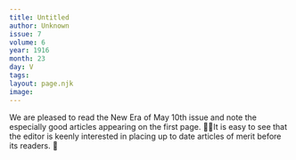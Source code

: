 ```yaml
---
title: Untitled
author: Unknown
issue: 7
volume: 6
year: 1916
month: 23
day: V
tags:
layout: page.njk
image:
---
```

We are pleased to read the New Era of May 10th issue and note the especially good articles appearing on the first page. It is easy to see that the editor is keenly interested in placing up to date articles of merit before its readers. 
